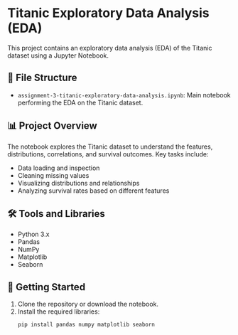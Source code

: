 # Titanic Exploratory Data Analysis (EDA)

This project contains an exploratory data analysis (EDA) of the Titanic dataset using a Jupyter Notebook.

## 📁 File Structure

- `assignment-3-titanic-exploratory-data-analysis.ipynb`: Main notebook performing the EDA on the Titanic dataset.

## 📊 Project Overview

The notebook explores the Titanic dataset to understand the features, distributions, correlations, and survival outcomes. Key tasks include:

- Data loading and inspection
- Cleaning missing values
- Visualizing distributions and relationships
- Analyzing survival rates based on different features

## 🛠️ Tools and Libraries

- Python 3.x
- Pandas
- NumPy
- Matplotlib
- Seaborn

## 🚀 Getting Started

1. Clone the repository or download the notebook.
2. Install the required libraries:
   ```bash
   pip install pandas numpy matplotlib seaborn
